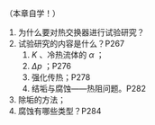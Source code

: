 （本章自学！）

1. 为什么要对热交换器进行试验研究？
2. 试验研究的内容是什么？P267
   1.  $K$ 、冷热流体的 $\alpha$ ；
   2.  $\Delta p$ ；P276
   3. 强化传热；P278
   4. 结垢与腐蚀——热阻问题。P282
3. 除垢的方法；
4. 腐蚀有哪些类型？P284

